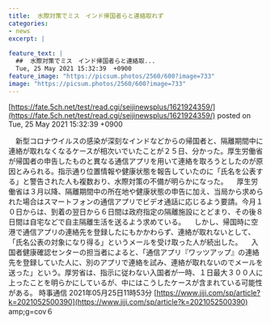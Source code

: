 ```yaml
---
title:  水際対策でミス　インド帰国者らと連絡取れず  
categories:
- news
excerpt: |
  
feature_text: |
  ##  水際対策でミス　インド帰国者らと連絡取...
  Tue, 25 May 2021 15:32:39  +0900
feature_image: "https://picsum.photos/2560/600?image=733"
image: "https://picsum.photos/2560/600?image=733"
---
```


[https://fate.5ch.net/test/read.cgi/seijinewsplus/1621924359/](https://fate.5ch.net/test/read.cgi/seijinewsplus/1621924359/)
posted on Tue, 25 May 2021 15:32:39  +0900

<!--more-->

　新型コロナウイルスの感染が深刻なインドなどからの帰国者と、隔離期間中に連絡が取れなくなるケースが相次いでいたことが２５日、分かった。厚生労働省が帰国者の申告したものと異なる通信アプリを用いて連絡を取ろうとしたのが原因とみられる。指示通り位置情報や健康状態を報告していたのに「氏名を公表する」と警告された人も複数おり、水際対策の不備が明らかになった。 　厚生労働省は３月以降、隔離期間中の所在地や健康状態の申告に加え、当局から求められた場合はスマートフォンの通信アプリでビデオ通話に応じるよう要請。今月１０日からは、到着の翌日から６日間は政府指定の隔離施設にとどまり、その後８日間は自宅などで自主隔離生活を送るよう求めている。 　しかし、帰国時に空港で通信アプリの連絡先を登録したにもかかわらず、連絡が取れないとして、「氏名公表の対象になり得る」というメールを受け取った人が続出した。 　入国者健康確認センターの担当者によると、「通信アプリ『ワッツアップ』の連絡先を登録していた人に、別のアプリで連絡を試み、連絡が取れないのでメールを送った」という。厚労省は、指示に従わない入国者が一時、１日最大３００人に上ったことを明らかにしているが、中にはこうしたケースが含まれている可能性がある。 時事通信 2021年05月25日11時53分 [https://www.jiji.com/sp/article?k=2021052500390](https://www.jiji.com/sp/article?k=2021052500390) amp;g=cov６
